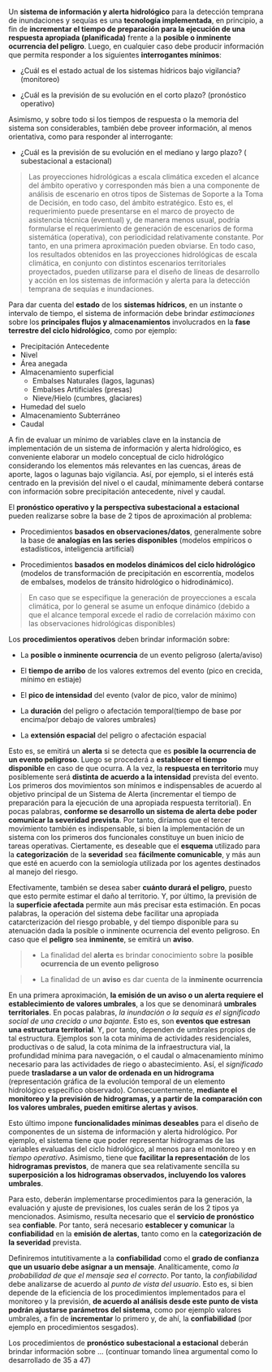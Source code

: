 Un **sistema de información y alerta hidrológico** para la detección temprana de inundaciones y sequías es una **tecnología implementada**, en principio, a fin de **incrementar el tiempo de preparación para la ejecución de una respuesta apropiada (planificada)** frente a la **posible o inminente ocurrencia del peligro**. Luego, en cualquier caso debe producir información que permita responder a los siguientes **interrogantes mínimos**: 

- ¿Cuál es el estado actual de los sistemas hídricos bajo vigilancia? (monitoreo)

- ¿Cuál es la previsión de su evolución en el corto plazo? (pronóstico operativo)

Asimismo, y sobre todo si los tiempos de respuesta o la memoria del sistema son considerables, también debe proveer información, al menos orientativa, como para responder al interrogante: 

- ¿Cuál es la previsión de su evolución en el mediano y largo plazo? (  subestacional a estacional)


 >Las proyecciones hidrológicas a escala climática exceden el alcance del ámbito operativo y corresponden más bien a una componente de análisis de escenario en otros tipos de Sistemas de Soporte a la Toma de Decisión, en todo caso, del ámbito estratégico. Esto es, el requerimiento puede presentarse en el marco de proyecto de asistencia técnica (eventual) y, de manera menos usual, podría formularse el requerimiento de generación de escenarios de forma sistemática (operativa), con periodicidad relativamente constante. Por tanto, en una primera aproximación pueden obviarse. En todo caso, los resultados obtenidos en las proyecciones hidrológicas de escala climática, en conjunto con distintos escenarios territoriales proyectados, pueden utilizarse para el diseño de líneas de desarrollo y acción en los sistemas de información y alerta para la detección temprana de sequías e inundaciones.      

Para dar cuenta del **estado** de los **sistemas hídricos**, en un instante o intervalo de tiempo, el sistema de información debe brindar _estimaciones_ sobre los **principales flujos y almacenamientos** involucrados en la **fase terrestre del ciclo hidrológico**, como por ejemplo:

- Precipitación Antecedente 
- Nivel 
- Área anegada
- Almacenamiento superficial 
    - Embalses Naturales (lagos, lagunas)
    - Embalses Artificiales (presas)
    - Nieve/Hielo (cumbres, glaciares)
- Humedad del suelo
- Almacenamiento Subterráneo
- Caudal 

A fin de evaluar un mínimo de variables clave en la instancia de implementación de un sistema de información y alerta hidrológico, es conveniente elaborar un modelo conceptual de ciclo hidrológico considerando los elementos más relevantes en las cuencas, áreas de aporte, lagos o lagunas bajo vigilancia. Así, por ejemplo, si el interés está centrado en la previsión del nivel o el caudal, mínimamente deberá contarse con información sobre precipitación antecedente, nivel y caudal. 

El **pronóstico operativo y la perspectiva subestacional a estacional** pueden realizarse sobre la base de 2 tipos de aproximación al problema:

- Procedimientos **basados en observaciones/datos**, generalmente sobre la base de **analogías en las series disponibles** (modelos empíricos o estadísticos, inteligencia artificial)

- Procedimientos **basados en modelos dinámicos del ciclo hidrológico** (modelos de transformación de precipitación en escorrentía, modelos de embalses, modelos de tránsito hidrológico o hidrodinámico).

> En caso que se especifique la generación de proyecciones a escala climática, por lo general se asume un enfoque dinámico (debido a que el alcance temporal excede el radio de correlación máximo con las observaciones hidrológicas disponibles)

Los **procedimientos operativos** deben brindar información sobre:

- La **posible o inminente ocurrencia** de un evento peligroso (alerta/aviso)

- El **tiempo de arribo** de los valores extremos del evento (pico en crecida, mínimo en estiaje)

- El **pico de intensidad** del evento (valor de pico, valor de mínimo)

- La **duración** del peligro o afectación temporal(tiempo de base por encima/por debajo de valores umbrales)

- La **extensión espacial** del peligro o afectación espacial 

Esto es, se emitirá un **alerta** si se detecta que es **posible la ocurrencia de un evento peligroso**. Luego se procederá a **establecer el tiempo disponible** en caso de que ocurra. A la vez, la **respuesta en territorio** muy posiblemente será **distinta de acuerdo a la intensidad** prevista del evento. Los primeros dos movimientos son mínimos e indispensables de acuerdo al objetivo principal de un Sistema de Alerta (incrementar el tiempo de preparación para la ejecución de una apropiada respuesta territorial). En pocas palabras, **conforme se desarrollo un sistema de alerta debe poder comunicar la severidad prevista**. Por tanto, diríamos que el tercer movimiento también es indispensable, si bien la implementación de un sistema con los primeros dos funcionales constituye un buen inicio de tareas operativas. Ciertamente, es deseable que el **esquema** utilizado para la **categorización** de la **severidad** sea **fácilmente comunicable**, y más aun que esté en acuerdo con la semiología utilizada por los agentes destinados al manejo del riesgo. 

Efectivamente, también se desea saber **cuánto durará el peligro**, puesto que esto permite estimar el daño al territorio. Y, por último, la previsión de la **superficie afectada** permite aun más precisar esta estimación. En pocas palabras, la operación del sistema debe facilitar una apropiada catarcterización del riesgo probable, y del tiempo disponible para su atenuación dada la posible o inminente ocurrencia del evento peligroso. En caso que el **peligro** sea **inminente**, se emitirá un **aviso**.  

> - La finalidad del **alerta** es brindar conocimiento sobre la **posible ocurrencia de un evento peligroso**

> - La finalidad de un **aviso** es dar cuenta de la **inminente ocurrencia**

En una primera aproximación, **la emisión de un aviso o un alerta requiere el establecimiento de valores umbrales**, a los que se denominará **umbrales territoriales**. En pocas palabras, _la inundación o la sequía es el significado social de una crecida o una bajante_. Esto es, son **eventos que estresan una estructura territorial**. Y, por tanto, dependen de umbrales propios de tal estructura. Ejemplos son la  cota mínima de actividades residenciales, productivas o de salud, la cota mínima de la infraestructura vial, la profundidad mínima para navegación, o el caudal o almacenamiento mínimo necesario para las actividades de riego o abastecimiento. Así, el _significado_ puede **trasladarse a un valor de ordenada en un hidrograma** (representación gráfica de la evolución temporal de un elemento hidrológico específico observado). Consecuentemente, **mediante el monitoreo y la previsión de hidrogramas, y a partir de la comparación con los valores umbrales, pueden emitirse alertas y avisos**.

Esto último impone **funcionalidades mínimas deseables** para el diseño de componentes de un sistema de información y alerta hidrológico. Por ejemplo, el sistema tiene que poder representar hidrogramas de las variables evaluadas del ciclo hidrológico, al menos para el monitoreo y en _tiempo operativo_. Asimismo, tiene que **facilitar la representación** de los **hidrogramas previstos**, de manera que sea relativamente sencilla su **superposición a los hidrogramas observados, incluyendo los valores umbrales**. 

Para esto, deberán implementarse procedimientos para la generación, la evaluación y ajuste de previsiones, los cuales serán de los 2 tipos ya mencionados. Asimismo, resulta necesario que el **servicio de pronóstico** sea **confiable**. Por tanto, será necesario **establecer y comunicar** la **confiabilidad** en la **emisión de alertas**, tanto como en la **categorización de la severidad** prevista. 

Definiremos intutitivamente a la **confiabilidad** como el **grado de confianza que un usuario debe asignar a un mensaje**. Analíticamente, como _la probabilidad de que el mensaje sea el correcto_. Por tanto, la _confiabilidad_ debe analizarse de acuerdo al _punto de vista del usuario_. Esto es, si bien depende de la eficiencia de los procedimientos implementados para el monitoreo y la previsión, **de acuerdo al análisis desde este punto de vista podrán ajustarse parámetros del sistema**, como por ejemplo valores umbrales, a fin de **incrementar** lo primero y, de ahí, la **confiabilidad** (por ejemplo en procedimientos sesgados).    

Los procedimientos de **pronóstico subestacional a estacional** deberán brindar información sobre ... (continuar tomando línea argumental como lo desarrollado de 35 a 47)

